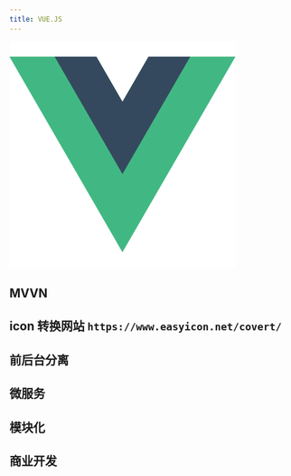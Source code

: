 ```yaml
---
title: VUE.JS 
---
```

![vue](/img/vues.png)
## MVVN 

## icon 转换网站 `https://www.easyicon.net/covert/`

## 前后台分离

## 微服务

## 模块化

## 商业开发
